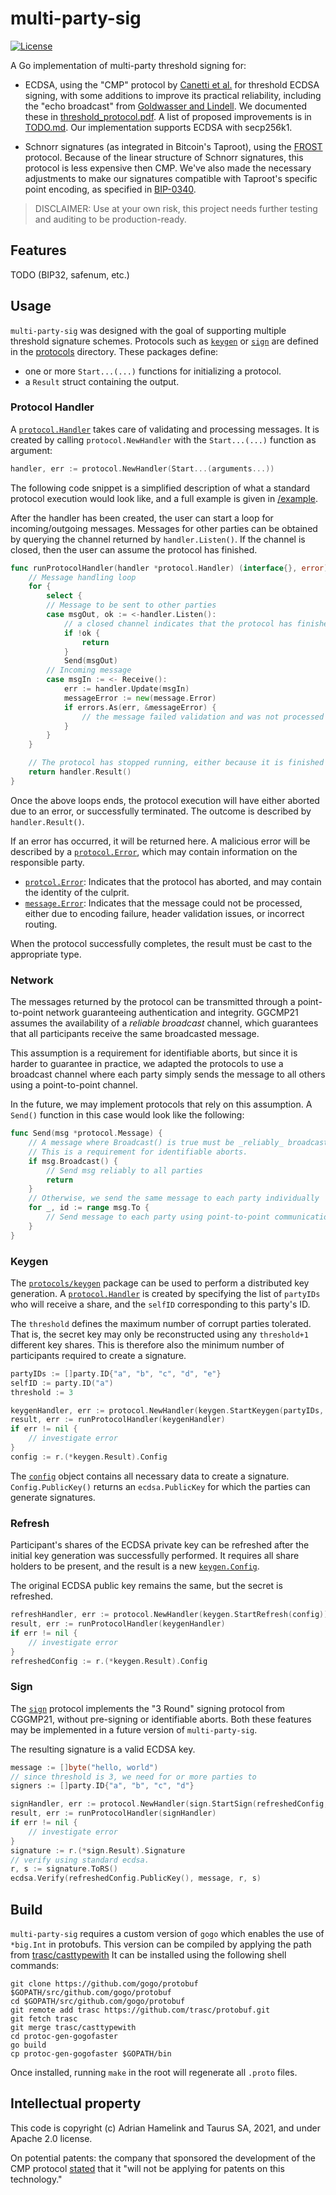 # multi-party-sig

[![License](https://img.shields.io/badge/License-Apache%202.0-blue.svg)](https://opensource.org/licenses/Apache-2.0)

A Go implementation of multi-party threshold signing for: 

* ECDSA, using the "CMP" protocol by [Canetti et al.](https://eprint.iacr.org/2021/060) for threshold ECDSA signing, with some additions to improve its practical reliability, including the "echo broadcast" from [Goldwasser and Lindell](https://doi.org/10.1007/s00145-005-0319-z). We documented these in [threshold_protocol.pdf](threshold_protocol.pdf). A list of proposed improvements is in [TODO.md](TODO.md). Our implementation supports ECDSA with secp256k1.

* Schnorr signatures (as integrated in Bitcoin's Taproot), using the
[FROST](https://eprint.iacr.org/2020/852.pdf) protocol. Because of the linear structure
of Schnorr signatures, this protocol is less expensive then CMP. We've also
made the necessary adjustments to make our signatures compatible with
Taproot's specific point encoding, as specified in [BIP-0340](https://github.com/bitcoin/bips/blob/master/bip-0340.mediawiki).

> DISCLAIMER: Use at your own risk, this project needs further testing and auditing to be production-ready.

## Features

TODO (BIP32, safenum, etc.)

## Usage

`multi-party-sig` was designed with the goal of supporting multiple threshold signature schemes.
Protocols such as [`keygen`](protocols/cmp/keygen) or [`sign`](protocols/cmp/sign) are defined in the [protocols](/protocols) directory.
These packages define:

- one or more `Start...(...)` functions for initializing a protocol.
- a `Result` struct containing the output.

### Protocol Handler

A [`protocol.Handler`](pkg/protocol/handler.go) takes care of validating and processing messages.
It is created by calling `protocol.NewHandler` with the `Start...(...)` function as argument:

```go
handler, err := protocol.NewHandler(Start...(arguments...))
```

The following code snippet is a simplified description of what a standard protocol execution would look like,
and a full example is given in [/example](/example).

After the handler has been created, the user can start a loop for incoming/outgoing messages.
Messages for other parties can be obtained by querying the channel returned by `handler.Listen()`.
If the channel is closed, then the user can assume the protocol has finished.

```go
func runProtocolHandler(handler *protocol.Handler) (interface{}, error) {
    // Message handling loop
    for {
        select {
        // Message to be sent to other parties
        case msgOut, ok := <-handler.Listen():
            // a closed channel indicates that the protocol has finished executing
            if !ok {
                return
            }
            Send(msgOut)
        // Incoming message
        case msgIn := <- Receive():
            err := handler.Update(msgIn)
            messageError := new(message.Error)
            if errors.As(err, &messageError) {
                // the message failed validation and was not processed
            }
        }
    }

    // The protocol has stopped running, either because it is finished or it failed due to an error.
    return handler.Result()
}
```

Once the above loops ends, the protocol execution will have either aborted due to an error, or successfully terminated.
The outcome is described by `handler.Result()`.

If an error has occurred, it will be returned here.
A malicious error will be described by a [`protocol.Error`](pkg/protocol/error.go), which may contain information on the responsible party.

- [`protcol.Error`](/pkg/protocol/error.go): Indicates that the protocol has aborted, and may contain the identity of the culprit.
- [`message.Error`](/pkg/message/error.go): Indicates that the message could not be processed, either due to encoding failure, header validation issues, or incorrect routing.

When the protocol successfully completes, the result must be cast to the appropriate type.

### Network

The messages returned by the protocol can be transmitted through a point-to-point network guaranteeing authentication and integrity.
GGCMP21 assumes the availability of a _reliable broadcast_ channel, which guarantees that all participants receive the same broadcasted message.

This assumption is a requirement for identifiable aborts, but since it is harder to guarantee in practice,
we adapted the protocols to use a broadcast channel where each party simply sends the message to all others using a point-to-point channel.

In the future, we may implement protocols that rely on this assumption.
A `Send()` function in this case would look like the following:

```go
func Send(msg *protocol.Message) {
    // A message where Broadcast() is true must be _reliably_ broadcast to all parties.
    // This is a requirement for identifiable aborts.
    if msg.Broadcast() {
        // Send msg reliably to all parties
        return
    }
    // Otherwise, we send the same message to each party individually
    for _, id := range msg.To {
        // Send message to each party using point-to-point communication
    }
}
```

### Keygen

The [`protocols/keygen`](protocols/cmp/keygen) package can be used to perform a distributed key generation.
A [`protocol.Handler`](pkg/protocol/handler.go) is created by specifying the list of `partyIDs` who will receive a share,
and the `selfID` corresponding to this party's ID.

The `threshold` defines the maximum number of corrupt parties tolerated.
That is, the secret key may only be reconstructed using any `threshold+1` different key shares.
This is therefore also the minimum number of participants required to create a signature.

```go
partyIDs := []party.ID{"a", "b", "c", "d", "e"}
selfID := party.ID("a")
threshold := 3

keygenHandler, err := protocol.NewHandler(keygen.StartKeygen(partyIDs, threshold, selfID))
result, err := runProtocolHandler(keygenHandler)
if err != nil {
    // investigate error
}
config := r.(*keygen.Result).Config
```

The [`config`](/protocols/cmp/keygen/config.proto) object contains all necessary data to create a signature.
`Config.PublicKey()` returns an `ecdsa.PublicKey` for which the parties can generate signatures.

### Refresh

Participant's shares of the ECDSA private key can be refreshed after the initial key generation was successfully performed.
It requires all share holders to be present, and the result is a new [`keygen.Config`](/protocols/cmp/keygen/config.go).

The original ECDSA public key remains the same, but the secret is refreshed.

```go
refreshHandler, err := protocol.NewHandler(keygen.StartRefresh(config))
result, err := runProtocolHandler(keygenHandler)
if err != nil {
    // investigate error
}
refreshedConfig := r.(*keygen.Result).Config
```

### Sign

The [`sign`](/protocols/cmp/sign) protocol implements the "3 Round" signing protocol from CGGMP21, without pre-signing or identifiable aborts.
Both these features may be implemented in a future version of `multi-party-sig`.

The resulting signature is a valid ECDSA key.

```go
message := []byte("hello, world")
// since threshold is 3, we need for or more parties to
signers := []party.ID{"a", "b", "c", "d"}

signHandler, err := protocol.NewHandler(sign.StartSign(refreshedConfig, signers, message))
result, err := runProtocolHandler(signHandler)
if err != nil {
    // investigate error
}
signature := r.(*sign.Result).Signature
// verify using standard ecdsa.
r, s := signature.ToRS()
ecdsa.Verify(refreshedConfig.PublicKey(), message, r, s)
```

## Build

`multi-party-sig` requires a custom version of `gogo` which enables the use of `*big.Int` in protobufs.
This version can be compiled by applying the path from [trasc/casttypewith](https://github.com/trasc/protobuf)
It can be installed using the following shell commands:

```shell
git clone https://github.com/gogo/protobuf $GOPATH/src/github.com/gogo/protobuf
cd $GOPATH/src/github.com/gogo/protobuf
git remote add trasc https://github.com/trasc/protobuf.git
git fetch trasc
git merge trasc/casttypewith
cd protoc-gen-gogofaster
go build
cp protoc-gen-gogofaster $GOPATH/bin
```

Once installed, running `make` in the root will regenerate all `.proto` files.

## Intellectual property

This code is copyright (c) Adrian Hamelink and Taurus SA, 2021, and under Apache 2.0 license.

On potential patents: the company that sponsored the development of the CMP
protocol [stated](https://apnews.com/press-release/pr-newswire/26aab91e254bc254d331ceafc20b9859)
that it "will not be applying for patents on this technology."
